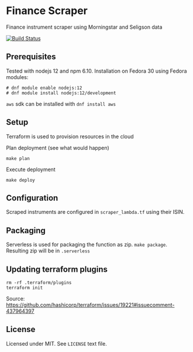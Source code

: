 # Finance Scraper

Finance instrument scraper using Morningstar and Seligson data

[![Build Status](https://www.travis-ci.org/ssalonen/finance-scraper.svg?branch=public)](https://www.travis-ci.org/ssalonen/finance-scraper)

## Prerequisites

Tested with nodejs 12 and npm 6.10. Installation on Fedora 30 using Fedora modules:

```
# dnf module enable nodejs:12
# dnf module install nodejs:12/development
```

`aws` sdk can be installed with `dnf install aws`

## Setup

Terraform is used to provision resources in the cloud

Plan deployment (see what would happen)
```
make plan
```


Execute deployment
```
make deploy
```

## Configuration

Scraped instruments are configured in `scraper_lambda.tf` using their ISIN.

## Packaging

Serverless is used for packaging the function as zip. `make package`. Resulting zip will be in `.serverless`

## Updating terraform plugins

```
rm -rf .terraform/plugins
terraform init
```

Source: https://github.com/hashicorp/terraform/issues/19221#issuecomment-437964397


## License

Licensed under MIT. See `LICENSE` text file.
